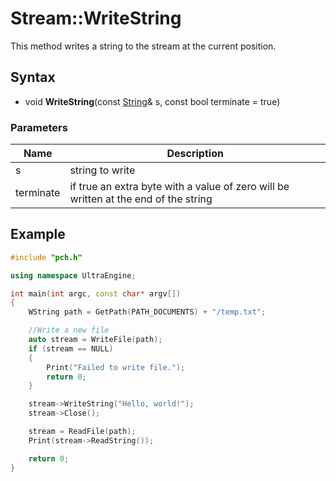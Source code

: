# Stream::WriteString #
This method writes a string to the stream at the current position.

## Syntax ##
- void **WriteString**(const [String](String.md)& s, const bool terminate = true)

### Parameters ###
| Name | Description |
|---|---|
| s | string to write |
| terminate | if true an extra byte with a value of zero will be written at the end of the string |

## Example

```c++
#include "pch.h"

using namespace UltraEngine;

int main(int argc, const char* argv[])
{
	WString path = GetPath(PATH_DOCUMENTS) + "/temp.txt";

	//Write a new file
	auto stream = WriteFile(path);
	if (stream == NULL)
	{
		Print("Failed to write file.");
		return 0;
	}

	stream->WriteString("Hello, world!");
	stream->Close();

	stream = ReadFile(path);
	Print(stream->ReadString());

	return 0;
}
```